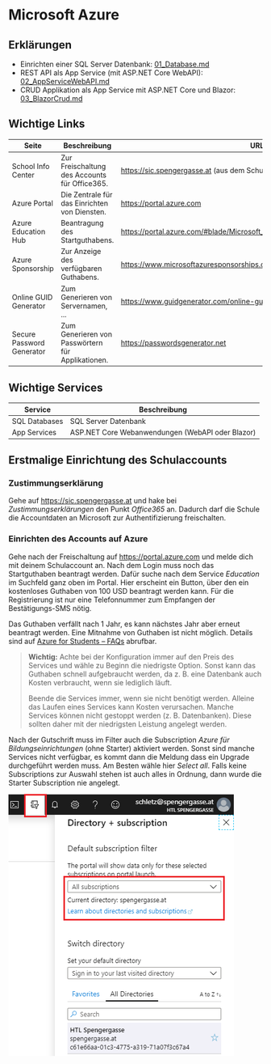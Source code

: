 # Microsoft Azure

## Erklärungen

- Einrichten einer SQL Server Datenbank: [01_Database.md](01_Database.md)
- REST API als App Service (mit ASP.NET Core WebAPI): [02_AppServiceWebAPI.md](02_AppServiceWebAPI.md)
- CRUD Applikation als App Service mit ASP.NET Core und Blazor: [03_BlazorCrud.md](03_BlazorCrud.md)

## Wichtige Links

| Seite        | Beschreibung | URL  |
| ------------ | ------------ | ---- |
| School Info Center        | Zur Freischaltung des Accounts für Office365.  | https://sic.spengergasse.at (aus dem Schulnetz)                                |
| Azure Portal              | Die Zentrale für das Einrichten von Diensten.  | https://portal.azure.com                                                       |
| Azure Education Hub       | Beantragung des Startguthabens.                | https://portal.azure.com/#blade/Microsoft_Azure_Education/EducationMenuBlade   |
| Azure Sponsorship         | Zur Anzeige des verfügbaren Guthabens.         | https://www.microsoftazuresponsorships.com/Balance                             |
| Online GUID Generator     | Zum Generieren von Servernamen, ...           | https://www.guidgenerator.com/online-guid-generator.aspx                       |
| Secure Password Generator | Zum Generieren von Passwörtern für Applikationen. | https://passwordsgenerator.net                                              |

## Wichtige Services

| Service  | Beschreibung  |
| -------  | ------------- |
| SQL Databases | SQL Server Datenbank |
| App Services | ASP.NET Core Webanwendungen (WebAPI oder Blazor) |

## Erstmalige Einrichtung des Schulaccounts

### Zustimmungserklärung

Gehe auf https://sic.spengergasse.at und hake bei *Zustimmungserklärungen* den Punkt *Office365* an.
Dadurch darf die Schule die Accountdaten an Microsoft zur Authentifizierung freischalten.

### Einrichten des Accounts auf Azure

Gehe nach der Freischaltung auf https://portal.azure.com und melde dich mit deinem Schulaccount an.
Nach dem Login muss noch das Startguthaben beantragt werden. Dafür suche nach dem Service *Education*
im Suchfeld ganz oben im Portal. Hier erscheint ein Button, über den ein kostenloses Guthaben von
100 USD beantragt werden kann. Für die Registrierung ist nur eine Telefonnummer zum Empfangen der
Bestätigungs-SMS nötig.

Das Guthaben verfällt nach 1 Jahr, es kann nächstes Jahr aber erneut beantragt werden. Eine Mitnahme
von Guthaben ist nicht möglich. Details sind auf [Azure for Students – FAQs](https://azure.microsoft.com/de-de/free/free-account-students-faq/)
abrufbar.

> **Wichtig:** Achte bei der Konfiguration immer auf den Preis des Services und wähle zu Beginn die
> niedrigste Option. Sonst kann das Guthaben schnell aufgebraucht werden, da z. B. eine Datenbank
> auch Kosten verbraucht, wenn sie lediglich läuft.
>
> Beende die Services immer, wenn sie nicht benötigt werden. Alleine das Laufen
> eines Services kann Kosten verursachen. Manche Services können nicht gestoppt werden (z. B.
> Datenbanken). Diese sollten daher mit der niedrigsten Leistung angelegt werden.

Nach der Gutschrift muss im Filter auch die Subscription *Azure für Bildungseinrichtungen* (ohne
Starter) aktiviert werden. Sonst sind manche Services nicht verfügbar, es kommt dann die Meldung
dass ein Upgrade durchgeführt werden muss. Am Besten wähle hier *Select all*. Falls keine Subscriptions
zur Auswahl stehen ist auch alles in Ordnung, dann wurde die Starter Subscription nie angelegt.

![](azure_subscription.png)
